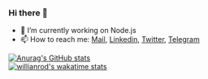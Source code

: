 ### Hi there 👋

<!--
**alifakoor/alifakoor** is a ✨ _special_ ✨ repository because its `README.md` (this file) appears on your GitHub profile.

Here are some ideas to get you started:

- 🔭 I’m currently working on ...
- 🌱 I’m currently learning ...
- 👯 I’m looking to collaborate on ...
- 🤔 I’m looking for help with ...
- 💬 Ask me about ...
- 📫 How to reach me: ...
- 😄 Pronouns: ...
- ⚡ Fun fact: ...
-->

- 🔭 I’m currently working on Node.js
- 📫 How to reach me: [Mail](mailto:ali.fakoor13@gmail.com), [Linkedin](https://www.linkedin.com/in/alifakoor/), [Twitter](https://twitter.com/_alifakoor), [Telegram](https://t.me/alifakoor)

[![Anurag's GitHub stats](https://github-readme-stats.vercel.app/api?username=alifakoor&show_icons=true&theme=dark)](https://github.com/alifakoor)
<br />
[![willianrod's wakatime stats](https://github-readme-stats.vercel.app/api/wakatime?username=alifakoor&show_icons=true&theme=dark)](https://wakatime.com/@alifakoor)
